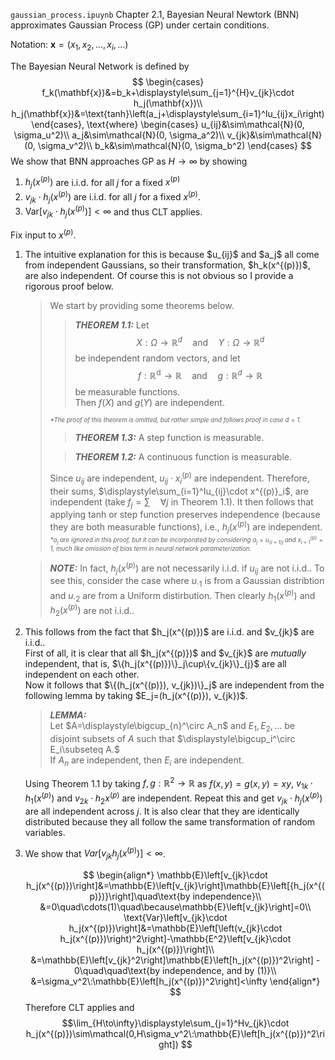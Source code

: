 `gaussian_process.ipuynb` Chapter 2.1, Bayesian Neural Newtork (BNN) approximates Gaussian Process (GP) under certain conditions.


Notation: $\mathbf{x}=(x_1,x_2,...,x_i,...)$

The Bayesian Neural Network is defined by
$$
\begin{cases}
f_k(\mathbf{x})&=b_k+\displaystyle\sum_{j=1}^{H}v_{jk}\cdot h_j(\mathbf{x})\\
h_j(\mathbf{x})&=\text{tanh}\left(a_j+\displaystyle\sum_{i=1}^Iu_{ij}x_i\right)
\end{cases}, \text{where}
\begin{cases}
u_{ij}&\sim\mathcal{N}(0, \sigma_u^2)\\
a_j&\sim\mathcal{N}(0, \sigma_a^2)\\
v_{jk}&\sim\mathcal{N}(0, \sigma_v^2)\\
b_k&\sim\mathcal{N}(0, \sigma_b^2)
\end{cases}
$$
We show that BNN approaches GP as $H\rightarrow\infty$ by showing

1. $h_j(x^{(p)})$ are i.i.d. for all $j$ for a fixed $x^{(p)}$
2. $v_{jk}\cdot h_j(x^{(p)})$ are i.i.d. for all $j$ for a fixed $x^{(p)}$.
3. $\text{Var}\left[v_{jk}\cdot h_j(x^{(p)})\right]<\infty$ and thus CLT applies.

Fix input to $x^{(p)}$.
<ol><li>The intuitive explanation for this is because $u_{ij}$ and $a_j$ all come from independent Gaussians, so their transformation, $h_k(x^{(p)})$, are also independent. Of course this is not obvious so I provide a rigorous proof below.

> We start by providing some theorems below.
>> **_THEOREM 1.1:_**
Let $$X:\Omega\rightarrow\mathbb{R}^d\quad\text{and}\quad Y:\Omega\rightarrow\mathbb{R}^d$$  be independent random vectors, and let $$f:\mathbb{R^d}\rightarrow\mathbb{R}\quad\text{and}\quad g:\mathbb{R}^d\rightarrow\mathbb{R}$$ be measurable functions.<br>Then $f(X)$ and $g(Y)$ are independent.
>
> <sub><sub><i>*The proof of this theorem is omitted, but rather simple and follows proof in case $d=1$.</i></sub></sub><br>
>> **_THEOREM 1.3:_** A step function is measurable.
>
>> **_THEOREM 1.2:_** A continuous function is measurable.
> 
>Since $u_{ij}$ are independent, $u_{ij}\cdot x_i^{(p)}$ are independent. Therefore, their sums, $\displaystyle\sum_{i=1}^Iu_{ij}\cdot x^{(p)}_i$, are independent (take $f_j=\sum\quad\forall j$ in Theorem 1.1). It then follows that applying $\text{tanh}$ or $\text{step}$ function preserves independence (because they are both measurable functions), i.e., $h_j(x^{(p)})$ are independent.<br><sub><sub><i>*$a_j$ are ignored in this proof, but it can be incorporated by considering $a_j=u_{(i+1)j}$ and $x^{(p)}_{i+1}=1$, much like omission of bias term in neural network parameterization.</i></sub></sub><br>


> **_NOTE:_** In fact, $h_j(x^{(p)})$ are not necessarily i.i.d. if $u_{ij}$ are not i.i.d.. To see this, consider the case where $u_{\cdot 1}$ is from a Gaussian distribtion and $u_{\cdot 2}$ are from a Uniform distirbution. Then clearly $h_1(x^{(p)})$ and $h_2(x^{(p)})$ are not i.i.d..

</li>
<li>This follows from the fact that $h_j(x^{(p)})$ are i.i.d. and $v_{jk}$ are i.i.d..<br>First of all, it is clear that all $h_j(x^{(p)})$ and $v_{jk}$ are <i>mutually</i> independent, that is, $\{h_j(x^{(p)})\}_j\cup\{v_{jk}\}_{j}$ are all independent on each other.<br>
Now it follows that $\{(h_j(x^{(p)}), v_{jk})\}_j$ are independent from the following lemma by taking $E_j=(h_j(x^{(p)}), v_{jk})$.

>**_LEMMA:_**<br>
Let $A=\displaystyle\bigcup_{n}^\circ A_n$ and $E_1,E_2,...$ be disjoint subsets of $A$ such that $\displaystyle\bigcup_i^\circ E_i\subseteq A.$ <br>
If $A_n$ are independent, then $E_i$ are independent.

Using Theorem 1.1 by taking $f,g:\mathbb{R}^2\rightarrow\mathbb{R}$ as $f(x,y)=g(x,y)=xy$, $v_{1k}\cdot h_1(x^{(p)})$ and $v_{2k}\cdot h_2{x^{(p)}}$ are independent. Repeat this and get $v_{jk}\cdot h_j(x^{(p)})$ are all independent across $j$. It is also clear that they are identically distributed because they all follow the same transformation of random variables.
</li>
<li>

We show that $Var\left[v_{jk}h_j(x^{(p)})\right]<\infty$.

$$
\begin{align*}
\mathbb{E}\left[v_{jk}\cdot h_j(x^{(p)})\right]&=\mathbb{E}\left[v_{jk}\right]\mathbb{E}\left[{h_j(x^{(p)})}\right]\quad\text{by independence}\\
&=0\quad\cdots(1)\quad\because\mathbb{E}\left[v_{jk}\right]=0\\
\text{Var}\left[v_{jk}\cdot h_j(x^{(p)})\right]&=\mathbb{E}\left[\left(v_{jk}\cdot h_j(x^{(p)})\right)^2\right]-\mathbb{E^2}\left[v_{jk}\cdot h_j(x^{(p)})\right]\\
&=\mathbb{E}\left[v_{jk}^2\right]\mathbb{E}\left[h_j(x^{(p)})^2\right] - 0\quad\quad\text{by independence, and by (1)}\\
&=\sigma_v^2\:\mathbb{E}\left[h_j(x^{(p)})^2\right]<\infty
\end{align*}
$$
Therefore CLT applies and 
$$\lim_{H\to\infty}\displaystyle\sum_{j=1}^Hv_{jk}\cdot h_j(x^{(p)})\sim\mathcal(0,H\sigma_v^2\:\mathbb{E}\left[h_j(x^{(p)})^2\right])
$$
</li>
</ol>